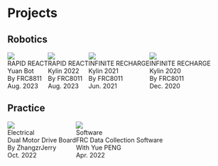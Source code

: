 # Projects

## Robotics

<div style="display:flex">
    <div class="card">
        <div class="card-image">
            <img src="../img/projects/frc-yuan-bot.png" class="card-image">
        </div>
        <div class="category">
        RAPID REACT
        </div>
        <div class="heading">
            Yuan Bot
            <div class="sign">
                <div class="author">
                    By
                    <span class="name">
                        FRC8811
                    </span>
                </div>
                <div class="date">
                    Aug. 2023
                </div>
            </div>
        </div>
    </div>
    <div class="card">
        <div class="card-image">
            <img src="../img/projects/frc-kylin-2022.png" class="card-image">
        </div>
        <div class="category">
        RAPID REACT
        </div>
        <div class="heading">
            Kylin 2022
            <div class="sign">
                <div class="author">
                    By
                    <span class="name">
                        FRC8011
                    </span>
                </div>
                <div class="date">
                    Aug. 2023
                </div>
            </div>
        </div>
    </div>
    <div class="card">
        <div class="card-image">
            <img src="../img/projects/frc-kylin-2021.png" class="card-image">
        </div>
        <div class="category">
        INFINITE RECHARGE
        </div>
        <div class="heading">
            Kylin 2021
            <div class="sign">
                <div class="author">
                    By
                    <span class="name">
                        FRC8011
                    </span>
                </div>
                <div class="date">
                    Jun. 2021
                </div>
            </div>
        </div>
    </div>
    <div class="card">
        <div class="card-image">
            <img src="../img/projects/frc-kylin-2020.png" class="card-image">
        </div>
        <div class="category">
        INFINITE RECHARGE
        </div>
        <div class="heading">
            Kylin 2020
            <div class="sign">
                <div class="author">
                    By
                    <span class="name">
                        FRC8011
                    </span>
                </div>
                <div class="date">
                    Dec. 2020
                </div>
            </div>
        </div>
    </div>
</div>

## Practice

<div style="display:flex">
    <div class="card">
        <div class="card-image">
            <img src="../img/projects/practice-swerve-controller.png" class="card-image">
        </div>
        <div class="category">
        Electrical
        </div>
        <div class="heading">
            Dual Motor Drive Board
            <div class="sign">
                <div class="author">
                    By
                    <span class="name">
                        ZhangzrJerry
                    </span>
                </div>
                <div class="date">
                    Oct. 2022
                </div>
            </div>
        </div>
    </div>
    <div class="card">
        <div class="card-image">
            <img src="../img/projects/practice-frc-scouting.png" class="card-image">
        </div>
        <div class="category">
        Software
        </div>
        <div class="heading">
            FRC Data Collection Software
            <div class="sign">
                <div class="author">
                    With
                    <span class="name">
                        Yue PENG
                    </span>
                </div>
                <div class="date">
                    Apr. 2022
                </div>
            </div>
        </div>
    </div>
</div>